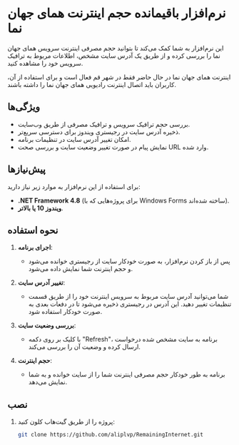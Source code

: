 # نرم‌افزار باقیمانده حجم اینترنت همای جهان نما

این نرم‌افزار به شما کمک می‌کند تا بتوانید حجم مصرفی اینترنت سرویس همای جهان نما را بررسی کرده و از طریق یک آدرس سایت مشخص، اطلاعات مربوط به ترافیک سرویس خود را مشاهده کنید.

اینترنت همای جهان نما در حال حاضر فقط در شهر قم فعال است و برای استفاده از آن، کاربران باید اتصال اینترنت رادیویی همای جهان نما را داشته باشند.

## ویژگی‌ها

- بررسی حجم ترافیک سرویس و ترافیک مصرفی از طریق وب‌سایت.
- ذخیره آدرس سایت در رجیستری ویندوز برای دسترسی سریع‌تر.
- امکان تغییر آدرس سایت در تنظیمات برنامه.
- نمایش پیام در صورت تغییر وضعیت سایت و بررسی صحت URL وارد شده.

## پیش‌نیازها

برای استفاده از این نرم‌افزار به موارد زیر نیاز دارید:

- **.NET Framework 4.8** (برای پروژه‌هایی که با Windows Forms ساخته شده‌اند).
- **ویندوز 10 یا بالاتر**.

## نحوه استفاده

1. **اجرای برنامه**: 
   - پس از باز کردن نرم‌افزار، به صورت خودکار سایت از رجیستری خوانده می‌شود و حجم اینترنت شما نمایش داده می‌شود.
   
2. **تغییر آدرس سایت**:
   - شما می‌توانید آدرس سایت مربوط به سرویس اینترنت خود را از طریق قسمت تنظیمات تغییر دهید. این آدرس در رجیستری ذخیره می‌شود تا در دفعات بعدی به صورت خودکار استفاده شود.
   
3. **بررسی وضعیت سایت**:
   - با کلیک بر روی دکمه "Refresh"، برنامه به سایت مشخص شده درخواست ارسال کرده و وضعیت آن را بررسی می‌کند.

4. **حجم اینترنت**:
   - برنامه به طور خودکار حجم مصرفی اینترنت شما را از سایت خوانده و به شما نمایش می‌دهد.

## نصب

1. پروژه را از طریق گیت‌هاب کلون کنید:

   ```bash
   git clone https://github.com/aliplvp/RemainingInternet.git
